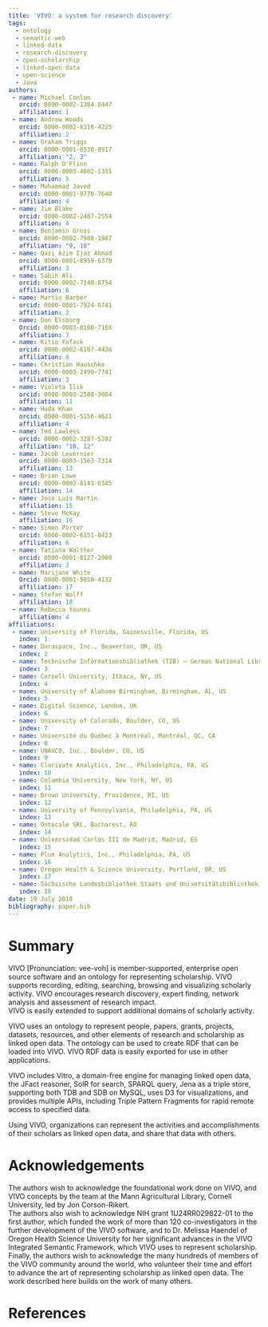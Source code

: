 ```yaml
---
title: 'VIVO: a system for research discovery'
tags:
  - ontology
  - semantic-web
  - linked-data
  - research-discovery
  - open-scholarship
  - linked-open-data
  - open-science
  - Java
authors:
 - name: Michael Conlon
   orcid: 0000-0002-1304-8447
   affiliation: 1
 - name: Andrew Woods
   orcid: 0000-0002-8318-4225
   affiliation: 2
 - name: Graham Triggs
   orcid: 0000-0001-8530-8917
   affiliation: "2, 3"
 - name: Ralph O'Flinn
   orcid: 0000-0003-4002-1335
   affiliation: 5
 - name: Muhammad Javed
   orcid: 0000-0001-9770-7640
   affiliation: 4
 - name: Jim Blake
   orcid: 0000-0002-2487-2554
   affiliation: 4
 - name: Benjamin Gross
   orcid: 0000-0002-7908-1987
   affiliation: "9, 10"
 - name: Qazi Azim Ijaz Ahmad
   orcid: 0000-0001-8959-6370
   affiliation: 3
 - name: Sabih Ali
   orcid: 0000-0002-7140-8754
   affiliation: 6
 - name: Martin Barber
   orcid: 0000-0001-7924-0741
   affiliation: 3
 - name: Don Elsborg
   Orcid: 0000-0003-0100-716X
   affiliation: 7
 - name: Kitio Fofack 
   orcid: 0000-0002-6187-4436
   affiliation: 8
 - name: Christian Hauschke
   orcid: 0000-0003-2499-7741 
   affiliation: 3
 - name: Violeta Ilik
   orcid: 0000-0003-2588-3084
   affiliation: 11
 - name: Huda Khan
   orcid: 0000-0001-5156-4621
   affiliation: 4
 - name: Ted Lawless
   orcid: 0000-0002-3287-5202
   affiliation: "10, 12"
 - name: Jacob Levernier
   orcid: 0000-0003-1563-7314
   affiliation: 13
 - name: Brian Lowe
   orcid: 0000-0002-8143-6345
   affiliation: 14
 - name: Jose Luis Martin
   affiliation: 15
 - name: Steve McKay
   affiliation: 16
 - name: Simon Porter
   orcid: 0000-0002-6151-8423
   affiliation: 6
 - name: Tatiana Walther
   orcid: 0000-0001-8127-2988
   affiliation: 3
 - name: Marijane White
   Orcid: 0000-0001-5059-4132
   affiliation: 17
 - name: Stefan Wolff
   affiliation: 18
 - name: Rebecca Younes
   affiliation: 4
affiliations:
 - name: University of Florida, Gainesville, Florida, US
   index: 1
 - name: Duraspace, Inc., Beaverton, OR, US
   index: 2
 - name: Technische Informationsbibliothek (TIB) – German National Library of Science and Technology, Hannover, DE
   index: 3
 - name: Cornell University, Ithaca, NY, US
   index: 4
 - name: University of Alabama Birmingham, Birmingham, AL, US
   index: 5
 - name: Digital Science, London, UK
   index: 6
 - name: University of Colorado, Boulder, CO, US
   index: 7
 - name: Université du Québec à Montréal, Montréal, QC, CA
   index: 8
 - name: UNAVCO, Inc., Boulder, CO, US
   index: 9
 - name: Clarivate Analytics, Inc., Philadelphia, PA, US
   index: 10
 - name: Columbia University, New York, NY, US
   index: 11
 - name: Brown University, Providence, RI, US
   index: 12
 - name: University of Pennsylvania, Philadelphia, PA, US
   index: 13
 - name: Ontocale SRL, Bucharest, RO
   index: 14
 - name: Universidad Carlos III de Madrid, Madrid, ES
   index: 15
 - name: Plum Analytics, Inc., Philadelphia, PA, US
   index: 16
 - name: Oregon Health & Science University, Portland, OR, US
   index: 17
 - name: Sächsische Landesbibliothek Staats und Universitätsbibliothek, Dresden, DE
   index: 18
date: 19 July 2018
bibliography: paper.bib
---
```


# Summary

VIVO [Pronunciation: vee-voh] is member-supported, enterprise open source 
software and an ontology for representing scholarship.  VIVO supports recording, editing, 
searching, browsing and visualizing scholarly activity. VIVO encourages research 
discovery, expert finding, network analysis and assessment of research impact.  
VIVO is easily extended to support additional domains of scholarly activity.

VIVO uses an ontology to represent people, papers, grants, projects, datasets, resources,
and other elements of research and scholarship as linked open data.  The ontology can
be used to create RDF that can be loaded into VIVO.  VIVO RDF data is easily exported for
use in other applications.

VIVO includes Vitro, a domain-free engine for managing linked open data, the JFact 
reasoner, SolR for search, SPARQL query, Jena as a triple store, supporting both TDB 
and SDB on MySQL, uses D3 for visualizations, and provides multiple APIs, including
Triple Pattern Fragments for rapid remote access to specified data.

Using VIVO, organizations can represent the activities and accomplishments of their 
scholars as linked open data, and share that data with others.

# Acknowledgements

The authors wish to acknowledge the foundational work done on VIVO, and VIVO concepts by 
the team at the Mann Agricultural Library, Cornell University, led by Jon Corson-Rikert.  
The authors also wish to acknowledge NIH grant 1U24RR029822-01 to the first author, which 
funded the work of more than 120 co-investigators in the further development of the 
VIVO software, and to Dr. Melissa Haendel of Oregon Health Science 
University for her significant advances in the VIVO Integrated Semantic Framework, 
which VIVO uses to represent scholarship.  Finally, the authors wish to acknowledge the 
many hundreds of members of the VIVO community around the world, who volunteer their 
time and effort to advance the art of representing scholarship as linked open data. The 
work described here builds on the work of many others.

# References
